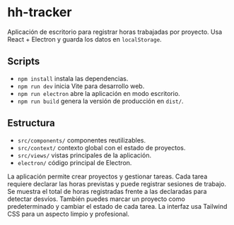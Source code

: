 # hh-tracker

Aplicación de escritorio para registrar horas trabajadas por proyecto. Usa React + Electron y guarda los datos en `localStorage`.

## Scripts

- `npm install` instala las dependencias.
- `npm run dev` inicia Vite para desarrollo web.
- `npm run electron` abre la aplicación en modo escritorio.
- `npm run build` genera la versión de producción en `dist/`.

## Estructura

- `src/components/` componentes reutilizables.
- `src/context/` contexto global con el estado de proyectos.
- `src/views/` vistas principales de la aplicación.
- `electron/` código principal de Electron.

La aplicación permite crear proyectos y gestionar tareas. Cada tarea requiere declarar las horas previstas y puede registrar sesiones de trabajo. Se muestra el total de horas registradas frente a las declaradas para detectar desvíos. También puedes marcar un proyecto como predeterminado y cambiar el estado de cada tarea. La interfaz usa Tailwind CSS para un aspecto limpio y profesional.

